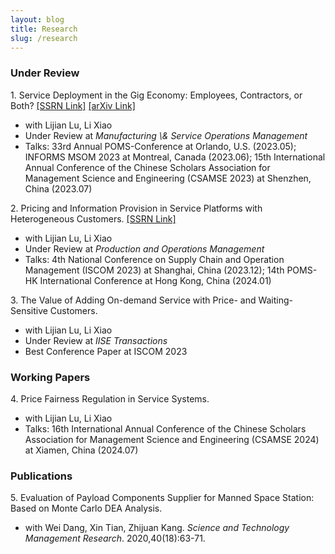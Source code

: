 ```yaml
---
layout: blog
title: Research
slug: /research
---
```


### Under Review
<p>
  1. Service Deployment in the Gig Economy: Employees, Contractors, or Both? <a href="https://papers.ssrn.com/sol3/papers.cfm?abstract_id=4616847">[SSRN Link]</a> <a href="https://arxiv.org/abs/2411.06793">[arXiv Link]</a>
  <ul>
    <li>with Lijian Lu, Li Xiao</li>
    <li>Under Review at <em>Manufacturing \& Service Operations Management</em></li>
    <li>Talks: 33rd Annual POMS-Conference at Orlando, U.S. (2023.05); INFORMS MSOM 2023 at Montreal, Canada (2023.06);  15th International Annual Conference of the Chinese Scholars Association for Management Science and Engineering (CSAMSE 2023) at Shenzhen, China (2023.07)
  </ul>
</p>

<p>
  2. Pricing and Information Provision in Service Platforms with Heterogeneous Customers. <a href="https://papers.ssrn.com/sol3/papers.cfm?abstract_id=5013751">[SSRN Link]</a>
  <ul>
    <li>with Lijian Lu, Li Xiao</li>
    <li>Under Review at <em>Production and Operations Management</em> </li>
    <li>Talks: 4th National Conference on Supply Chain and Operation Management (ISCOM 2023) at Shanghai, China (2023.12); 14th POMS-HK International Conference at Hong Kong, China (2024.01)
  </ul>
</p>

<p>
  3. The Value of Adding On-demand Service with Price- and Waiting-Sensitive Customers. 
  <ul>
    <li>with Lijian Lu, Li Xiao</li>
    <li>Under Review at <em>IISE Transactions</em></li>
    <li>Best Conference Paper at ISCOM 2023</li>
  </ul>
</p>

### Working Papers
<p>
  4. Price Fairness Regulation in Service Systems.
  <ul>
    <li>with Lijian Lu, Li Xiao  </li>
    <li>Talks: 16th International Annual Conference of the Chinese Scholars Association for Management Science and Engineering (CSAMSE 2024) at Xiamen, China (2024.07) </li>
  </ul>
</p>

### Publications
<p>
  5. Evaluation of Payload Components Supplier for Manned Space Station: Based on Monte Carlo DEA Analysis.
  <ul>
    <li>with Wei Dang, Xin Tian, Zhijuan Kang. <em>Science and Technology Management Research</em>. 2020,40(18):63-71.</li>
  </ul>
</p>

<br />
